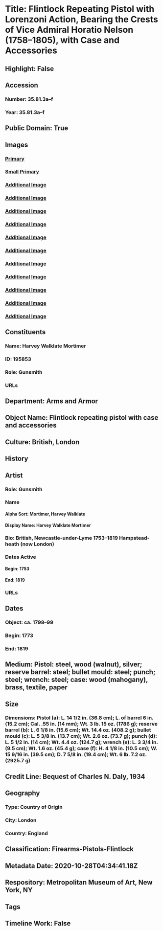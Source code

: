 # Title: Flintlock Repeating Pistol with Lorenzoni Action, Bearing the Crests of Vice Admiral Horatio Nelson (1758–1805), with Case and Accessories
## Highlight: False
## Accession
### Number: 35.81.3a–f
### Year: 35.81.3a–f
## Public Domain: True
## Images
### [Primary](https://images.metmuseum.org/CRDImages/aa/original/LC-35_81_3a_f-001.jpg)
### [Small Primary](https://images.metmuseum.org/CRDImages/aa/web-large/LC-35_81_3a_f-001.jpg)
### [Additional Image](https://images.metmuseum.org/CRDImages/aa/original/LC-35_81_3a_f-003.jpg)
### [Additional Image](https://images.metmuseum.org/CRDImages/aa/original/LC-35_81_3a_f-005.jpg)
### [Additional Image](https://images.metmuseum.org/CRDImages/aa/original/LC-35_81_3a_f-006.jpg)
### [Additional Image](https://images.metmuseum.org/CRDImages/aa/original/LC-35_81_3a_f-007.jpg)
### [Additional Image](https://images.metmuseum.org/CRDImages/aa/original/LC-35_81_3a_f-018.jpg)
### [Additional Image](https://images.metmuseum.org/CRDImages/aa/original/LC-35_81_3a_f-020.jpg)
### [Additional Image](https://images.metmuseum.org/CRDImages/aa/original/LC-35_81_3a_f-027.jpg)
### [Additional Image](https://images.metmuseum.org/CRDImages/aa/original/LC-35_81_3af-017.jpg)
### [Additional Image](https://images.metmuseum.org/CRDImages/aa/original/LC-35_81_3af-018.jpg)
### [Additional Image](https://images.metmuseum.org/CRDImages/aa/original/LC-35_81_3af-020.jpg)
### [Additional Image](https://images.metmuseum.org/CRDImages/aa/original/LC-35_81_3af-021.jpg)
## Constituents
### Name: Harvey Walklate Mortimer
### ID: 195853
### Role: Gunsmith
### URLs
## Department: Arms and Armor
## Object Name: Flintlock repeating pistol with case and accessories
## Culture: British, London
## History
## Artist
### Role: Gunsmith
### Name
#### Alpha Sort: Mortimer, Harvey Walklate
#### Display Name: Harvey Walklate Mortimer
### Bio: British, Newcastle-under-Lyme 1753–1819 Hampstead-heath (now London)
### Dates Active
#### Begin: 1753
#### End: 1819
### URLs
## Dates
### Object: ca. 1798–99
### Begin: 1773
### End: 1819
## Medium: Pistol: steel, wood (walnut), silver; reserve barrel: steel; bullet mould: steel; punch; steel; wrench: steel; case: wood (mahogany), brass, textile, paper
## Size
### Dimensions: Pistol (a): L. 14 1/2 in. (36.8 cm); L. of barrel 6 in. (15.2 cm); Cal. .55 in. (14 mm); Wt. 3 lb. 15 oz. (1786 g); reserve barrel (b): L. 6 1/8 in. (15.6 cm); Wt. 14.4 oz. (408.2 g); bullet mould (c): L. 5 3/8 in. (13.7 cm); Wt. 2.6 oz. (73.7 g); punch (d): L. 5 1/2 in. (14 cm); Wt. 4.4 oz. (124.7 g); wrench (e): L. 3 3/4 in. (9.5 cm); Wt. 1.6 oz. (45.4 g); case (f): H. 4 1/8 in. (10.5 cm); W. 15 9/16 in. (39.5 cm); D. 7 5/8 in. (19.4 cm); Wt. 6 lb. 7.2 oz. (2925.7 g)
## Credit Line: Bequest of Charles N. Daly, 1934
## Geography
### Type: Country of Origin
### City: London
### Country: England
## Classification: Firearms-Pistols-Flintlock
## Metadata Date: 2020-10-28T04:34:41.18Z
## Respository: Metropolitan Museum of Art, New York, NY
## Tags
## Timeline Work: False